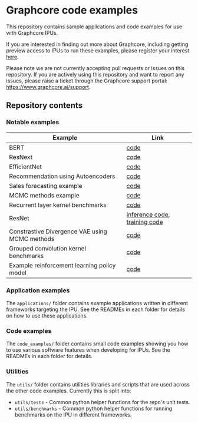 # Graphcore code examples

This repository contains sample applications and code examples for use with
Graphcore IPUs.

If you are interested in finding out more about Graphcore, including
getting preview access to IPUs to run these examples, please register
your interest [here](https://www.graphcore.ai/product_info).

Please note we are not currently accepting pull requests or issues on this
repository. If you are actively using this repository and want to report any issues, please raise a ticket through the Graphcore support portal: https://www.graphcore.ai/support.

## Repository contents

### Notable examples

| Example | Link |
| ------- | ---- |
| BERT | [code](applications/popart/bert) |
| ResNext | [code](applications/popart/resnext_inference) |
| EfficientNet | [code](applications/tensorflow/cnns/inference) |
| Recommendation using Autoencoders | [code](applications/tensorflow/autoencoder) |
| Sales forecasting example | [code](applications/tensorflow/sales_forecasting) |
| MCMC methods example | [code](code_examples/tensorflow/mcmc) |
| Recurrent layer kernel benchmarks | [code](code_examples/tensorflow/kernel_benchmarks) |
| ResNet | [inference code](applications/tensorflow/cnns/inference), [training code](applications/tensorflow/cnns/training) |
| Constrastive Divergence VAE using MCMC methods | [code](applications/tensorflow/contrastive_divergence_vae) |
| Grouped convolution kernel benchmarks | [code](code_examples/tensorflow/kernel_benchmarks) |
| Example reinforcement learning policy model | [code](applications/tensorflow/reinforcement_learning) |

### Application examples

The `applications/` folder contains example applications written in different frameworks targeting the IPU. See the READMEs in each folder for details on how to use these applications.

### Code examples

The `code_examples/` folder contains small code examples showing you how to use various software features when developing for IPUs. See the READMEs in each folder for details.

### Utilities

The `utils/` folder contains utilities libraries and scripts that are used across the other code examples. Currently this is split into:

* `utils/tests` - Common python helper functions for the repo's unit tests.
* `utils/benchmarks` - Common python helper functions for running benchmarks on the IPU in different frameworks.

